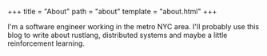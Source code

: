+++
title = "About"
path = "about"
template = "about.html"
+++

I'm a software engineer working in the metro NYC area.  I'll probably use this blog to write about rustlang, distributed systems and maybe a little reinforcement learning.